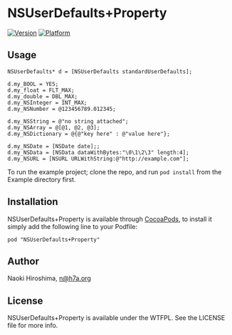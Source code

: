 # NSUserDefaults+Property

[![Version](http://cocoapod-badges.herokuapp.com/v/NSUserDefaults+Property/badge.png)](http://cocoadocs.org/docsets/NSUserDefaults+Property)
[![Platform](http://cocoapod-badges.herokuapp.com/p/NSUserDefaults+Property/badge.png)](http://cocoadocs.org/docsets/NSUserDefaults+Property)


## Usage

    NSUserDefaults* d = [NSUserDefaults standardUserDefaults];
    
    d.my_BOOL = YES;
    d.my_float = FLT_MAX;
    d.my_double = DBL_MAX;
    d.my_NSInteger = INT_MAX;
    d.my_NSNumber = @123456789.012345;
    
    d.my_NSString = @"no string attached";
    d.my_NSArray = @[@1, @2, @3];
    d.my_NSDictionary = @{@"key here" : @"value here"};

    d.my_NSDate = [NSDate date];;
    d.my_NSData = [NSData dataWithBytes:"\0\1\2\3" length:4];
    d.my_NSURL = [NSURL URLWithString:@"http://example.com"];

To run the example project; clone the repo, and run `pod install` from the Example directory first.

## Installation

NSUserDefaults+Property is available through [CocoaPods](http://cocoapods.org), to install
it simply add the following line to your Podfile:

    pod "NSUserDefaults+Property"

## Author

Naoki Hiroshima, n@h7a.org

## License

NSUserDefaults+Property is available under the WTFPL. See the LICENSE file for more info.
